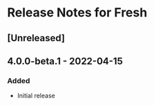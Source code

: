 # Release Notes for Fresh

## [Unreleased]

## 4.0.0-beta.1 - 2022-04-15
### Added
- Initial release

